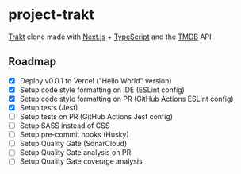 # project-trakt

[Trakt](https://trakt.tv/) clone made with [Next.js](https://nextjs.org/) + [TypeScript](https://www.typescriptlang.org/) and the [TMDB](https://www.themoviedb.org/) API.

## Roadmap

- [x] Deploy v0.0.1 to Vercel ("Hello World" version)
- [x] Setup code style formatting on IDE (ESLint config)
- [x] Setup code style formatting on PR (GitHub Actions ESLint config)
- [x] Setup tests (Jest)
- [ ] Setup tests on PR (GitHub Actions Jest config)
- [ ] Setup SASS instead of CSS
- [ ] Setup pre-commit hooks (Husky)
- [ ] Setup Quality Gate (SonarCloud)
- [ ] Setup Quality Gate analysis on PR
- [ ] Setup Quality Gate coverage analysis
